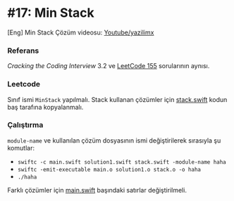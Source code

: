 # #17: Min Stack

[Eng] Min Stack
Çözüm videosu: [Youtube/yazilimx](https://youtu.be/NQW9OsxZFBo)

### Referans

_Cracking the Coding Interview_ 3.2 ve [LeetCode 155](https://leetcode.com/problems/min-stack/) sorularının aynısı.

### Leetcode

Sınıf ismi `MinStack` yapılmalı. Stack kullanan çözümler için [stack.swift](./stack.swift) kodun baş tarafına kopyalanmalı.

### Çalıştırma

`module-name` ve kullanılan çözüm dosyasının ismi değiştirilerek sırasıyla şu komutlar:

- `swiftc -c main.swift solution1.swift stack.swift -module-name haha`
- `swiftc -emit-executable main.o solution1.o stack.o -o haha`
- `./haha`

Farklı çözümler için [main.swift](main.swift) başındaki satırlar değiştirilmeli.

